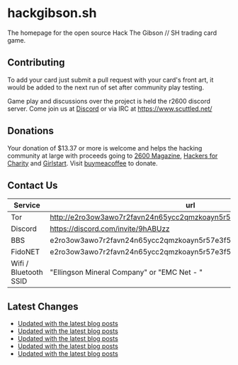 # hackgibson.sh
The homepage for the open source Hack The Gibson // SH trading card game.


## Contributing

To add your card just submit a pull request with your card's front art, it would be added to the next run of set after community play testing.

Game play and discussions over the project is held the r2600 discord server. Come join us at [Discord](https://discord.com/invite/9hABUzz) or via IRC at https://www.scuttled.net/


## Donations

Your donation of $13.37 or more is welcome and helps the hacking community at large with proceeds going to [2600 Magazine](https://2600.com/), [Hackers for Charity](https://hackersforcharity.org) and [Girlstart](https://girlstart.org).  Visit [buymeacoffee](https://www.buymeacoffee.com/hackgibson.sh) to donate.


## Contact Us

Service | url
-|-
Tor | http://e2ro3ow3awo7r2favn24n65ycc2qmzkoayn5r57e3f56nvjwdcgg32ad.onion
Discord | https://discord.com/invite/9hABUzz
BBS | e2ro3ow3awo7r2favn24n65ycc2qmzkoayn5r57e3f56nvjwdcgg32ad.onion:23
FidoNET | e2ro3ow3awo7r2favn24n65ycc2qmzkoayn5r57e3f56nvjwdcgg32ad.onion:24554
Wifi / Bluetooth SSID | "Ellingson Mineral Company" or "EMC Net - <fidonet address>"

## Latest Changes
<!-- BLOG-POST-LIST:START -->
- [Updated with the latest blog posts](https://github.com/DFW2600/hackgibson.sh/commit/0719093cc4098a33e7bd236d49ded9e89f7e4800)
- [Updated with the latest blog posts](https://github.com/DFW2600/hackgibson.sh/commit/c424a03b6c71a53d82559edf98160cf9e60b56df)
- [Updated with the latest blog posts](https://github.com/DFW2600/hackgibson.sh/commit/418f5fc9bb6d6629faf43e16051bc8d4315bdfbd)
- [Updated with the latest blog posts](https://github.com/DFW2600/hackgibson.sh/commit/ade6e0ccf08540f794ffb7abad5aa496f0e07613)
- [Updated with the latest blog posts](https://github.com/DFW2600/hackgibson.sh/commit/9b5f62c99069f6c6ee82df85aa5c6d59836f99b9)
<!-- BLOG-POST-LIST:END -->
